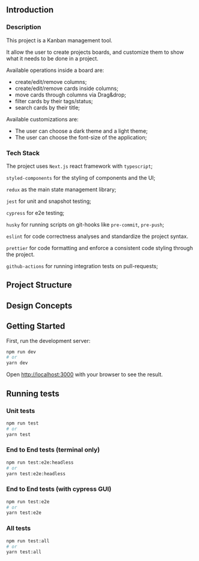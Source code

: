 ## Introduction

### Description

This project is a Kanban management tool.

It allow the user to create projects boards, and customize them to show what it needs to be done in a project. 

Available operations inside a board are:

- create/edit/remove columns;
- create/edit/remove cards inside columns;
- move cards through columns via Drag&drop;
- filter cards by their tags/status;
- search cards by their title;

Available customizations are:

- The user can choose a dark theme and a light theme;
- The user can choose the font-size of the application;

### Tech Stack

The project uses `Next.js` react framework with `typescript`;

`styled-components` for the styling of components and the UI;

`redux` as the main state management library;

`jest` for unit and snapshot testing;

`cypress` for e2e testing;

`husky` for running scripts on git-hooks like `pre-commit`, `pre-push`;

`eslint` for code correctness analyses and standardize the project syntax.

`prettier` for code formatting and enforce a consistent code styling through the project.

`github-actions` for running integration tests on pull-requests;

## Project Structure

## Design Concepts

## Getting Started

First, run the development server:

```bash
npm run dev
# or
yarn dev
```

Open [http://localhost:3000](http://localhost:3000) with your browser to see the result.

## Running tests

### Unit tests

```bash
npm run test
# or
yarn test
```

### End to End tests (terminal only)

```bash
npm run test:e2e:headless
# or
yarn test:e2e:headless
```

### End to End tests (with cypress GUI)

```bash
npm run test:e2e
# or
yarn test:e2e
```

### All tests

```bash
npm run test:all
# or
yarn test:all
```
